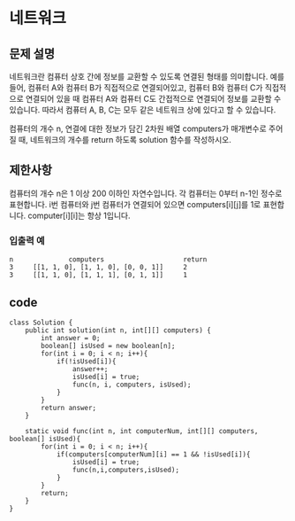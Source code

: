 # 네트워크
## 문제 설명
네트워크란 컴퓨터 상호 간에 정보를 교환할 수 있도록 연결된 형태를 의미합니다. 예를 들어, 컴퓨터 A와 컴퓨터 B가 직접적으로 연결되어있고, 컴퓨터 B와 컴퓨터 C가 직접적으로 연결되어 있을 때 컴퓨터 A와 컴퓨터 C도 간접적으로 연결되어 정보를 교환할 수 있습니다. 따라서 컴퓨터 A, B, C는 모두 같은 네트워크 상에 있다고 할 수 있습니다.

컴퓨터의 개수 n, 연결에 대한 정보가 담긴 2차원 배열 computers가 매개변수로 주어질 때, 네트워크의 개수를 return 하도록 solution 함수를 작성하시오.

## 제한사항
컴퓨터의 개수 n은 1 이상 200 이하인 자연수입니다.
각 컴퓨터는 0부터 n-1인 정수로 표현합니다.
i번 컴퓨터와 j번 컴퓨터가 연결되어 있으면 computers[i][j]를 1로 표현합니다.
computer[i][i]는 항상 1입니다.
### 입출력 예
```
n	           computers	                return
3	  [[1, 1, 0], [1, 1, 0], [0, 0, 1]]	    2
3	  [[1, 1, 0], [1, 1, 1], [0, 1, 1]]	    1
```

## code
```
class Solution {
    public int solution(int n, int[][] computers) {
        int answer = 0;
        boolean[] isUsed = new boolean[n];
        for(int i = 0; i < n; i++){
            if(!isUsed[i]){
                answer++;
                isUsed[i] = true;
                func(n, i, computers, isUsed);
            }
        }
        return answer;
    }
    
    static void func(int n, int computerNum, int[][] computers, boolean[] isUsed){
        for(int i = 0; i < n; i++){
            if(computers[computerNum][i] == 1 && !isUsed[i]){
                isUsed[i] = true;
                func(n,i,computers,isUsed);
            }
        }
        return;
    }
}

```
